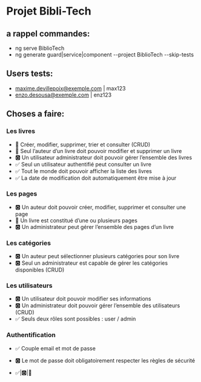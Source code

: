 # Projet Bibli-Tech

## a rappel commandes:
- ng serve BiblioTech
- ng generate guard|service|component <name>  --project BiblioTech --skip-tests

## Users tests:
- maxime.devillepoix@exemple.com | max123
- enzo.desousa@exemple.com | enz123

## Choses a faire:
### Les livres
- 🔄 Créer, modifier, supprimer, trier et consulter (CRUD)
- 🔄 Seul l’auteur d’un livre doit pouvoir modifier et supprimer un livre
- 🅾️ Un utilisateur administrateur doit pouvoir gérer l’ensemble des livres
- ✅ Seul un utilisateur authentifié peut consulter un livre
- ✅ Tout le monde doit pouvoir afficher la liste des livres
- ✅ La date de modification doit automatiquement être mise à jour

### Les pages
- 🅾️ Un auteur doit pouvoir créer, modifier, supprimer et consulter une page
- 🔄 Un livre est constitué d’une ou plusieurs pages
- 🅾️ Un administrateur peut gérer l’ensemble des pages d’un livre

### Les catégories
- 🅾️ Un auteur peut sélectionner plusieurs catégories pour son livre
- 🅾️ Seul un administrateur est capable de gérer les catégories disponibles (CRUD)

### Les utilisateurs
- 🅾️ Un utilisateur doit pouvoir modifier ses informations
- 🅾️ Un administrateur doit pouvoir gérer l’ensemble des utilisateurs (CRUD)
- ✅ Seuls deux rôles sont possibles : user / admin

### Authentification
- ✅ Couple email et mot de passe
- 🅾️ Le mot de passe doit obligatoirement respecter les règles de sécurité

- ✅|🅾️|🔄